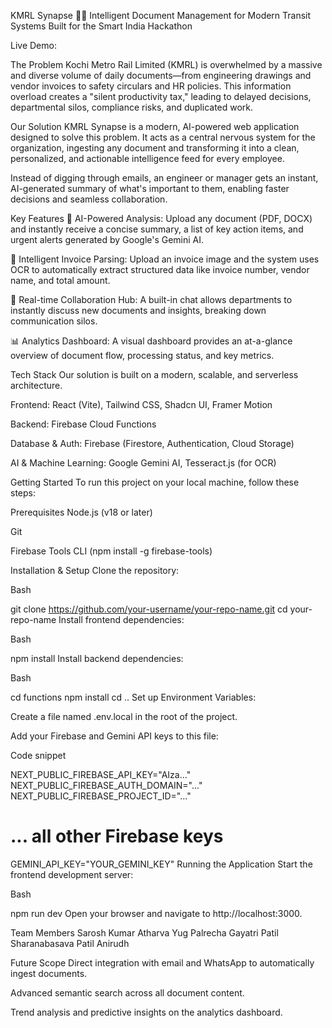 
KMRL Synapse 🚆✨
Intelligent Document Management for Modern Transit Systems
Built for the Smart India Hackathon

Live Demo: 

The Problem
Kochi Metro Rail Limited (KMRL) is overwhelmed by a massive and diverse volume of daily documents—from engineering drawings and vendor invoices to safety circulars and HR policies. This information overload creates a "silent productivity tax," leading to delayed decisions, departmental silos, compliance risks, and duplicated work.

Our Solution
KMRL Synapse is a modern, AI-powered web application designed to solve this problem. It acts as a central nervous system for the organization, ingesting any document and transforming it into a clean, personalized, and actionable intelligence feed for every employee.

Instead of digging through emails, an engineer or manager gets an instant, AI-generated summary of what's important to them, enabling faster decisions and seamless collaboration.

Key Features
🧠 AI-Powered Analysis: Upload any document (PDF, DOCX) and instantly receive a concise summary, a list of key action items, and urgent alerts generated by Google's Gemini AI.

🧾 Intelligent Invoice Parsing: Upload an invoice image and the system uses OCR to automatically extract structured data like invoice number, vendor name, and total amount.

💬 Real-time Collaboration Hub: A built-in chat allows departments to instantly discuss new documents and insights, breaking down communication silos.

📊 Analytics Dashboard: A visual dashboard provides an at-a-glance overview of document flow, processing status, and key metrics.

Tech Stack
Our solution is built on a modern, scalable, and serverless architecture.

Frontend: React (Vite), Tailwind CSS, Shadcn UI, Framer Motion

Backend: Firebase Cloud Functions

Database & Auth: Firebase (Firestore, Authentication, Cloud Storage)

AI & Machine Learning: Google Gemini AI, Tesseract.js (for OCR)

Getting Started
To run this project on your local machine, follow these steps:

Prerequisites
Node.js (v18 or later)

Git

Firebase Tools CLI (npm install -g firebase-tools)

Installation & Setup
Clone the repository:

Bash

git clone https://github.com/your-username/your-repo-name.git
cd your-repo-name
Install frontend dependencies:

Bash

npm install
Install backend dependencies:

Bash

cd functions
npm install
cd ..
Set up Environment Variables:

Create a file named .env.local in the root of the project.

Add your Firebase and Gemini API keys to this file:

Code snippet

NEXT_PUBLIC_FIREBASE_API_KEY="AIza..."
NEXT_PUBLIC_FIREBASE_AUTH_DOMAIN="..."
NEXT_PUBLIC_FIREBASE_PROJECT_ID="..."
# ... all other Firebase keys

GEMINI_API_KEY="YOUR_GEMINI_KEY"
Running the Application
Start the frontend development server:

Bash

npm run dev
Open your browser and navigate to http://localhost:3000.

Team Members
Sarosh Kumar
Atharva
Yug Palrecha
Gayatri Patil
Sharanabasava Patil
Anirudh

Future Scope
Direct integration with email and WhatsApp to automatically ingest documents.

Advanced semantic search across all document content.

Trend analysis and predictive insights on the analytics dashboard.
